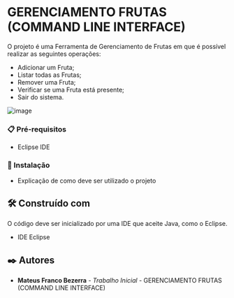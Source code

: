 # GERENCIAMENTO FRUTAS (COMMAND LINE INTERFACE)

O projeto é uma Ferramenta de Gerenciamento de Frutas em que é possível realizar as seguintes operações:

- Adicionar um Fruta;
- Listar todas as Frutas;
- Remover uma Fruta;
- Verificar se uma Fruta está presente;
- Sair do sistema.

![image](https://github.com/user-attachments/assets/fba197c3-39b4-41ae-9624-9043a706e581)


### 📋 Pré-requisitos

- Eclipse IDE
  
### 🔧 Instalação

* Explicação de como deve ser utilizado o projeto

## 🛠️ Construído com

O código deve ser inicializado por uma IDE que aceite Java, como o Eclipse.

* IDE Eclipse

## ✒️ Autores

* **Mateus Franco Bezerra** - *Trabalho Inicial* - GERENCIAMENTO FRUTAS (COMMAND LINE INTERFACE)
